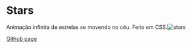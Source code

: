 # Stars 
 Animação infinita de estrelas se movendo no céu. Feito em CSS.![stars](https://user-images.githubusercontent.com/79410863/132259223-ccd21299-8919-45fd-88b8-b8a2a35a7c8b.jpg)
 
 
  [Github page](https://ysh-rael.github.io/stars_in_the_sky/)
 

